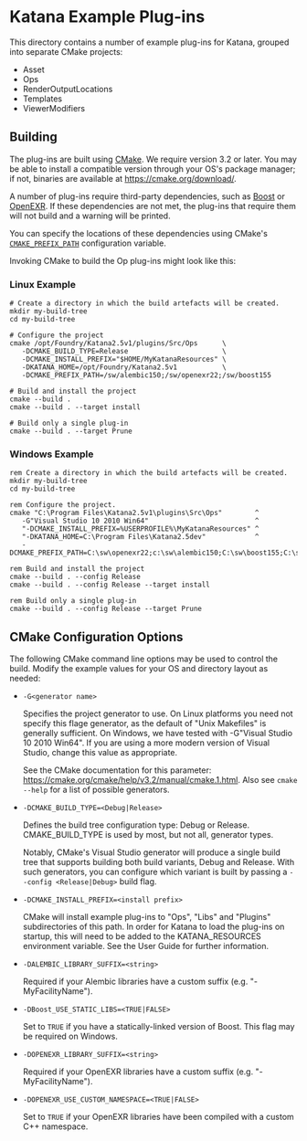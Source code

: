 # Katana Example Plug-ins

This directory contains a number of example plug-ins for Katana, grouped into
separate CMake projects:

- Asset
- Ops
- RenderOutputLocations
- Templates
- ViewerModifiers

## Building

The plug-ins are built using [CMake](cmake.org). We require version 3.2 or
later. You may be able to install a compatible version through your OS's
package manager; if not, binaries are available at
<https://cmake.org/download/>.

A number of plug-ins require third-party dependencies, such as
[Boost](http://www.boost.org) or [OpenEXR](https://github.com/openexr/openexr).
If these dependencies are not met, the plug-ins that require them will not
build and a warning will be printed.

You can specify the locations of these dependencies using CMake's
[`CMAKE_PREFIX_PATH`](https://cmake.org/cmake/help/v3.2/variable/CMAKE_PREFIX_PATH.html)
configuration variable.

Invoking CMake to build the Op plug-ins might look like this:

### Linux Example
```
# Create a directory in which the build artefacts will be created.
mkdir my-build-tree
cd my-build-tree

# Configure the project
cmake /opt/Foundry/Katana2.5v1/plugins/Src/Ops      \
   -DCMAKE_BUILD_TYPE=Release                       \
   -DCMAKE_INSTALL_PREFIX="$HOME/MyKatanaResources" \
   -DKATANA_HOME=/opt/Foundry/Katana2.5v1           \
   -DCMAKE_PREFIX_PATH=/sw/alembic150;/sw/openexr22;/sw/boost155

# Build and install the project
cmake --build .
cmake --build . --target install

# Build only a single plug-in
cmake --build . --target Prune
```

### Windows Example
```
rem Create a directory in which the build artefacts will be created.
mkdir my-build-tree
cd my-build-tree

rem Configure the project.
cmake "C:\Program Files\Katana2.5v1\plugins\Src\Ops"        ^
   -G"Visual Studio 10 2010 Win64"                          ^
   "-DCMAKE_INSTALL_PREFIX=%USERPROFILE%\MyKatanaResources" ^
   "-DKATANA_HOME=C:\Program Files\Katana2.5dev"            ^
   -DCMAKE_PREFIX_PATH=C:\sw\openexr22;c:\sw\alembic150;C:\sw\boost155;C:\sw\hdf5;C:\sw\zlib

rem Build and install the project
cmake --build . --config Release
cmake --build . --config Release --target install

rem Build only a single plug-in
cmake --build . --config Release --target Prune
```

## CMake Configuration Options

The following CMake command line options may be used to control the build.
Modify the example values for your OS and directory layout as needed:

* `-G<generator name>`

  Specifies the project generator to use. On Linux platforms you need not
  specify this flage generator, as the default of "Unix Makefiles" is generally
  sufficient. On Windows, we have tested with -G"Visual Studio 10 2010 Win64".
  If you are using a more modern version of Visual Studio, change this value as
  appropriate.

  See the CMake documentation for this parameter:
  <https://cmake.org/cmake/help/v3.2/manual/cmake.1.html>. Also see
  `cmake --help` for a list of possible generators.

* `-DCMAKE_BUILD_TYPE=<Debug|Release>`

  Defines the build tree configuration type: Debug or Release. CMAKE_BUILD_TYPE
  is used by most, but not all, generator types.

  Notably, CMake's Visual Studio generator will produce a single build tree
  that supports building both build variants, Debug and Release. With such
  generators, you can configure which variant is built by passing a `--config
  <Release|Debug>` build flag.

* `-DCMAKE_INSTALL_PREFIX=<install prefix>`

  CMake will install example plug-ins to "Ops", "Libs" and "Plugins"
  subdirectories of this path. In order for Katana to load the plug-ins on
  startup, this will need to be added to the KATANA_RESOURCES environment
  variable. See the User Guide for further information.

* `-DALEMBIC_LIBRARY_SUFFIX=<string>`

  Required if your Alembic libraries have a custom suffix (e.g.
  "-MyFacilityName").

* `-DBoost_USE_STATIC_LIBS=<TRUE|FALSE>`

  Set to `TRUE` if you have a statically-linked version of Boost. This flag may
  be required on Windows.

* `-DOPENEXR_LIBRARY_SUFFIX=<string>`

  Required if your OpenEXR libraries have a custom suffix (e.g.
  "-MyFacilityName").

* `-DOPENEXR_USE_CUSTOM_NAMESPACE=<TRUE|FALSE>`

  Set to `TRUE` if your OpenEXR libraries have been compiled with a custom C++
  namespace.
